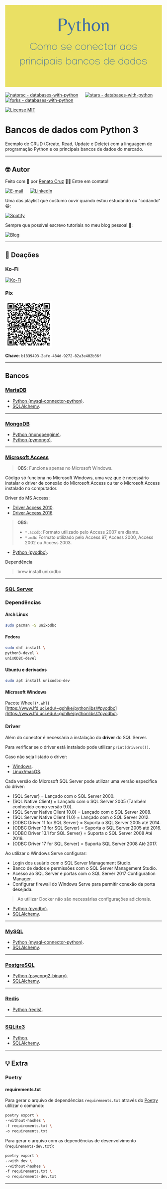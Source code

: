 ![Bancos de dados com Python 3](./docs/images/python-databases-1600x840.webp "Bancos de dados com Python 3")

[![natorsc - databases-with-python](https://img.shields.io/static/v1?label=natorsc&message=databases-with-python&color=blue&logo=github)](https://github.com/natorsc/databases-with-python "Ir para o repositório.")
&emsp;
[![stars - databases-with-python](https://img.shields.io/github/stars/natorsc/databases-with-python?style=social)](https://github.com/natorsc/databases-with-python)
&emsp;
[![forks - databases-with-python](https://img.shields.io/github/forks/natorsc/databases-with-python?style=social)](https://github.com/natorsc/databases-with-python)

[![License MIT](https://img.shields.io/static/v1?label=License&message=MIT&color=blue)](https://github.com/natorsc/databases-with-python)

# Bancos de dados com Python 3

Exemplo de CRUD (Create, Read, Update e Delete) com a linguagem de programação Python e os principais bancos de dados do mercado.

---

## 🤓 Autor

Feito com 💙 por [Renato Cruz](https://github.com/natorsc) 🤜🤛 Entre em contato!

[![E-mail](https://img.shields.io/static/v1?label=&message=E-mail&color=blueviolet&logoColor=white&logo=gmail)](mailto:zkpcvm6dz@mozmail.com "Enviar e-mail.")
&emsp;
[![LinkedIn](https://img.shields.io/static/v1?label=&message=LinkedIn&color=blue&logoColor=white&logo=LinkedIn)](https://www.linkedin.com/in/natorsc "Entre em contato.")

Uma das playlist que costumo ouvir quando estou estudando ou "codando" 😁:

[![Spotify](https://img.shields.io/static/v1?label=&message=Spotify&color=darkgreen&logoColor=white&logo=spotify)](https://open.spotify.com/playlist/1xf3u29puXlnrWO7MsaHL5?si=A-LgwRJXSvOno_e6trpi5w&utm_source=copy-link "Acessar playlist.")

Sempre que possível escrevo tutoriais no meu blog pessoal 🚀:

[![Blog](https://img.shields.io/static/v1?label=&message=Blog&color=gray&logoColor=blue&logo=hashnode)](https://blog.codigoninja.dev/ "Ir para o blog.")

---

## 💝 Doações

### Ko-Fi

[![Ko-Fi](https://img.shields.io/static/v1?label=&message=Ko-Fi&color=orange&logoColor=white&logo=ko-fi)](https://ko-fi.com/natorsc "Ajude com uma doação.")

### Pix

<img src="./docs/images/donation/pix-qr-code.jpg" alt="drawing" width="150"/>

**Chave**: `b1839493-2afe-484d-9272-82a3e402b36f`

---

## Bancos

### [MariaDB](https://mariadb.org/)

- [Python (mysql-connector-python)](./src/mariadb).
- [SQLAlchemy](./src/mariadb-sqlalchemy).

---

### [MongoDB](https://www.mongodb.com/pt-br)

- [Python (mongoengine)](./src/mongodb-mongoengine).
- [Python (pymongo)](./src/mongodb-pymongo).

---

### [Microsoft Access](https://www.microsoft.com/pt-br/microsoft-365/access)

> **OBS**: Funciona apenas no Microsoft Windows.

Código só funciona no Microsoft Windows, uma vez que é necessário instalar o driver de conexão do Microsoft Access ou ter o Microsoft Access instalado no computador.

Driver do MS Access:

- [Driver Access 2010](https://www.microsoft.com/en-us/download/details.aspx?id=54920).
- [Driver Access 2016](https://www.microsoft.com/en-US/download/details.aspx?id=13255).

> **OBS**:
> - `*.accdb`: Formato utilizado pelo Access 2007 em diante.
> - `*.mdb`: Formato utilizado pelo Access 97, Access 2000, Access 2002 ou Access 2003.

- [Python (pyodbc)](./src/ms-access).

Dependência
> brew install unixodbc

---

### [SQL Server](https://www.microsoft.com/pt-br/sql-server/sql-server-downloads)

### Dependências

#### Arch Linux

```bash
sudo pacman -S unixodbc
```

#### Fedora

```bash
sudo dnf install \
python3-devel \
unixODBC-devel
```

#### Ubuntu e derivados

```bash
sudo apt install unixodbc-dev
```

#### Microsoft Windows

Pacote Wheel (`*.whl`) [https://www.lfd.uci.edu/~gohlke/pythonlibs/#pyodbc](https://www.lfd.uci.edu/~gohlke/pythonlibs/#pyodbc).

### Driver

Além do conector é necessária a instalação do **driver** do SQL Server.

Para verificar se o driver está instalado pode utilizar `print(drivers())`.

Caso não seja listado o driver:

- [Windows](https://docs.microsoft.com/pt-br/sql/connect/odbc/windows/system-requirements-installation-and-driver-files?view=sql-server-2017#installing-microsoft-odbc-driver-for-sql-server).
- [Linux/macOS](https://docs.microsoft.com/pt-br/sql/connect/odbc/linux-mac/installing-the-microsoft-odbc-driver-for-sql-server?view=sql-server-2017).

Cada versão do Microsoft SQL Server pode utilizar uma versão especifica do driver:

- {SQL Server} = Lançado com o SQL Server 2000.
- {SQL Native Client} = Lançado com o SQL Server 2005 (Também conhecido como versão 9.0).
- {SQL Server Native Client 10.0} = Lançado com o SQL Server 2008.
- {SQL Server Native Client 11.0} = Lançado com o SQL Server 2012.
- {ODBC Driver 11 for SQL Server} = Suporta o SQL Server 2005 até 2014.
- {ODBC Driver 13 for SQL Server} = Suporta o SQL Server 2005 até 2016.
- {ODBC Driver 13.1 for SQL Server} = Suporta o SQL Server 2008 Até 2016.
- {ODBC Driver 17 for SQL Server} = Suporta SQL Server 2008 Até 2017.

Ao utilizar o Windows Serve configurar:

- Login dos usuário com o SQL Server Management Studio.
- Banco de dados e permissões com o SQL Server Management Studio.
- Acesso ao SQL Server e portas com o SQL Server 2017 Configuration Manager.
- Configurar firewall do Windows Serve para permitir conexão da porta desejada.

> Ao utilizar Docker não são necessárias configurações adicionais.

- [Python (pyodbc)](./src/mssql-server).
- [SQLAlchemy](./src/mssql-server-sqlalchemy).

---

### [MySQL](https://www.mysql.com/)

- [Python (mysql-connector-python)](./src/mysql).
- [SQLAlchemy](./src/mysql-sqlalchemy).

---

### [PostgreSQL](https://www.postgresql.org/)

- [Python (psycopg2-binary)](./src/postgresql).
- [SQLAlchemy](./src/postgresql-sqlalchemy).

---

### [Redis](https://redis.io/)

- [Python (redis)](./src/redis).

---

### [SQLite3](https://www.sqlite.org/index.html)

- [Python](./src/sqlite3).
- [SQLAlchemy](./src/sqlite3-sqlalchemy).

---

## 💡 Extra

### Poetry

#### requirements.txt

Para gerar o arquivo de dependências `requirements.txt` através do [Poetry](https://python-poetry.org/) utilizar o comando:

```bash
poetry export \
--without-hashes \
-f requirements.txt \
-o requirements.txt
```

Para gerar o arquivo com as dependências de desenvolvimento (`requirements-dev.txt`):

```bash
poetry export \
--with dev \
--without-hashes \
-f requirements.txt \
-o requirements-dev.txt
```

---
